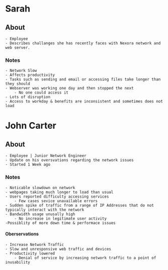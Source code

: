 # Sarah

## About
    - Employee
    - Describes challanges she has recently faces with Nexora network and web server.
### Notes
    - Network Slow
    - Affects productivity
    - Tasks such as sending and email or accessing files take longer than they should
    - Webserver was working one day and then stopped the next
        - No one could access it
    - Lots of disruption
    - Access to workday & benefits are inconsistent and sometimes does not load
# John Carter

## About
    - Employee | Junior Network Engineer
    - Update on his oversvations regarding the network issues
    - Started 1 Week ago

### Notes
    - Noticable slowdown on network
    - webpages taking much longer to load than usual
    - Users reported difficulty accessing services
        - Few cases sevice unavailable errors
    - Sudden spike of traffic from a range of IP Addresses that do not typically interact with the network
    - Bandwidth usage unusally high
        - No increase in legitimate user activity
    -Possiblity of more down time & performace issues

#### Oberservations
    - Increase Network Traffic
    - Slow and unresponsive web traffic and devices
    - Productivity lowered
        - Denial of service by increasing network traffic to a point of inusability